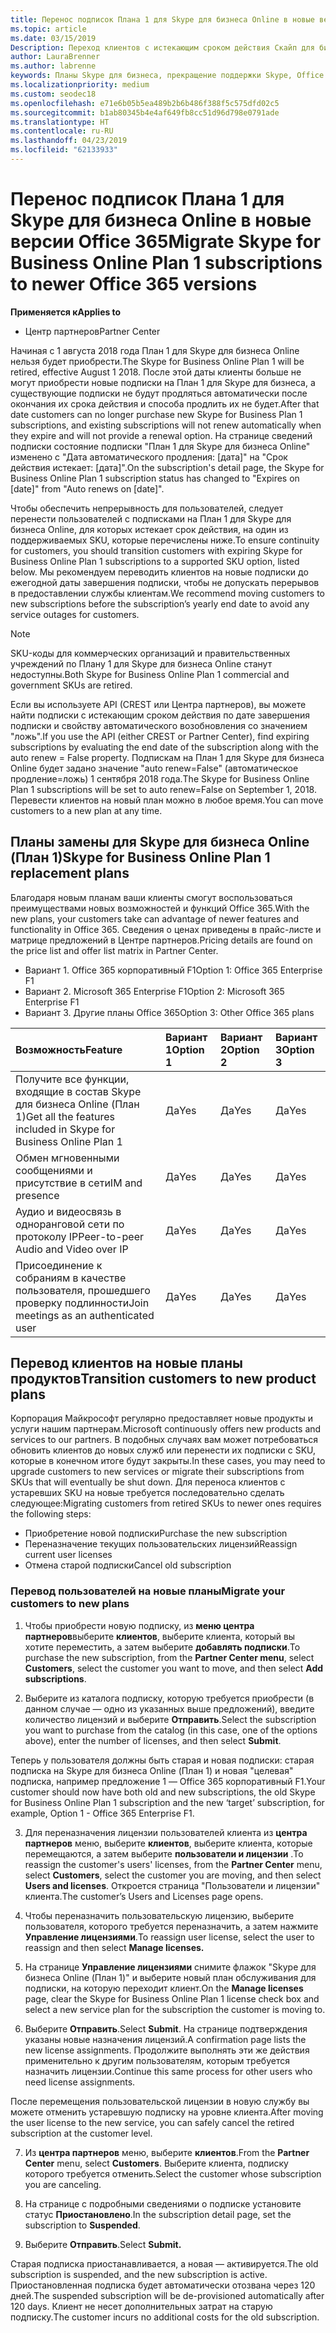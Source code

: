 ```yaml
---
title: Перенос подписок Плана 1 для Skype для бизнеса Online в новые версии Office 365 | Центр партнеров
ms.topic: article
ms.date: 03/15/2019
Description: Переход клиентов с истекающим сроком действия Скайп для бизнеса Online план 1 подписок на поддерживаемый параметр SKU. Мы рекомендуем перейти клиентов на новые подписки до окончания годовой подписки.
author: LauraBrenner
ms.author: labrenne
keywords: Планы Skype для бизнеса, прекращение поддержки Skype, Office 365
ms.localizationpriority: medium
ms.custom: seodec18
ms.openlocfilehash: e71e6b05b5ea489b2b6b486f388f5c575dfd02c5
ms.sourcegitcommit: b1ab80345b4e4af649fb8cc51d96d798e0791ade
ms.translationtype: HT
ms.contentlocale: ru-RU
ms.lasthandoff: 04/23/2019
ms.locfileid: "62133933"
---
```

# <a name="migrate-skype-for-business-online-plan-1-subscriptions-to-newer-office-365-versions"></a><span data-ttu-id="3318f-105">Перенос подписок Плана 1 для Skype для бизнеса Online в новые версии Office 365</span><span class="sxs-lookup"><span data-stu-id="3318f-105">Migrate Skype for Business Online Plan 1 subscriptions to newer Office 365 versions</span></span>

<span data-ttu-id="3318f-106">**Применяется к**</span><span class="sxs-lookup"><span data-stu-id="3318f-106">**Applies to**</span></span>

- <span data-ttu-id="3318f-107">Центр партнеров</span><span class="sxs-lookup"><span data-stu-id="3318f-107">Partner Center</span></span>

<span data-ttu-id="3318f-108">Начиная с 1 августа 2018 года План 1 для Skype для бизнеса Online нельзя будет приобрести.</span><span class="sxs-lookup"><span data-stu-id="3318f-108">The Skype for Business Online Plan 1 will be retired, effective August 1 2018.</span></span> <span data-ttu-id="3318f-109">После этой даты клиенты больше не могут приобрести новые подписки на План 1 для Skype для бизнеса, а существующие подписки не будут продляться автоматически после окончания их срока действия и способа продлить их не будет.</span><span class="sxs-lookup"><span data-stu-id="3318f-109">After that date customers can no longer purchase new Skype for Business Plan 1 subscriptions, and existing subscriptions will not renew automatically when they expire and will not provide a renewal option.</span></span> <span data-ttu-id="3318f-110">На странице сведений подписки состояние подписки "План 1 для Skype для бизнеса Online" изменено с "Дата автоматического продления: [дата]" на "Срок действия истекает: [дата]".</span><span class="sxs-lookup"><span data-stu-id="3318f-110">On the subscription's detail page, the Skype for Business Online Plan 1 subscription status has changed to "Expires on [date]" from "Auto renews on [date]".</span></span>  

<span data-ttu-id="3318f-111">Чтобы обеспечить непрерывность для пользователей, следует перенести пользователей с подписками на План 1 для Skype для бизнеса Online, для которых истекает срок действия, на один из поддерживаемых SKU, которые перечислены ниже.</span><span class="sxs-lookup"><span data-stu-id="3318f-111">To ensure continuity for customers, you should transition customers with expiring Skype for Business Online Plan 1 subscriptions to a supported SKU option, listed below.</span></span> <span data-ttu-id="3318f-112">Мы рекомендуем переводить клиентов на новые подписки до ежегодной даты завершения подписки, чтобы не допускать перерывов в предоставлении службы клиентам.</span><span class="sxs-lookup"><span data-stu-id="3318f-112">We recommend moving customers to new subscriptions before the subscription’s yearly end date to avoid any service outages for customers.</span></span> 

>[!NOTE]
><span data-ttu-id="3318f-113">SKU-коды для коммерческих организаций и правительственных учреждений по Плану 1 для Skype для бизнеса Online станут недоступны.</span><span class="sxs-lookup"><span data-stu-id="3318f-113">Both Skype for Business Online Plan 1 commercial and government SKUs are retired.</span></span>

<span data-ttu-id="3318f-114">Если вы используете API (CREST или Центра партнеров), вы можете найти подписки с истекающим сроком действия по дате завершения подписки и свойству автоматического возобновления со значением "ложь".</span><span class="sxs-lookup"><span data-stu-id="3318f-114">If you use the API (either CREST or Partner Center), find expiring subscriptions by evaluating the end date of the subscription along with the auto renew = False property.</span></span> <span data-ttu-id="3318f-115">Подпискам на План 1 для Skype для бизнеса Online будет задано значение "auto renew=False" (автоматическое продление=ложь) 1 сентября 2018 года.</span><span class="sxs-lookup"><span data-stu-id="3318f-115">The Skype for Business Online Plan 1 subscriptions will be set to auto renew=False on September 1, 2018.</span></span> <span data-ttu-id="3318f-116">Перевести клиентов на новый план можно в любое время.</span><span class="sxs-lookup"><span data-stu-id="3318f-116">You can move customers to a new plan at any time.</span></span> 

## <a name="skype-for-business-online-plan-1-replacement-plans"></a><span data-ttu-id="3318f-117">Планы замены для Skype для бизнеса Online (План 1)</span><span class="sxs-lookup"><span data-stu-id="3318f-117">Skype for Business Online Plan 1 replacement plans</span></span>

<span data-ttu-id="3318f-118">Благодаря новым планам ваши клиенты смогут воспользоваться преимуществами новых возможностей и функций Office 365.</span><span class="sxs-lookup"><span data-stu-id="3318f-118">With the new plans, your customers take can advantage of newer features and functionality in Office 365.</span></span> <span data-ttu-id="3318f-119">Сведения о ценах приведены в прайс-листе и матрице предложений в Центре партнеров.</span><span class="sxs-lookup"><span data-stu-id="3318f-119">Pricing details are found on the price list and offer list matrix in Partner Center.</span></span> 

- <span data-ttu-id="3318f-120">Вариант 1. Office 365 корпоративный F1</span><span class="sxs-lookup"><span data-stu-id="3318f-120">Option 1: Office 365 Enterprise F1</span></span>
- <span data-ttu-id="3318f-121">Вариант 2. Microsoft 365 Enterprise F1</span><span class="sxs-lookup"><span data-stu-id="3318f-121">Option 2: Microsoft 365 Enterprise F1</span></span>
- <span data-ttu-id="3318f-122">Вариант 3. Другие планы Office 365</span><span class="sxs-lookup"><span data-stu-id="3318f-122">Option 3: Other Office 365 plans</span></span>

|<span data-ttu-id="3318f-123">**Возможность**</span><span class="sxs-lookup"><span data-stu-id="3318f-123">**Feature**</span></span>    |<span data-ttu-id="3318f-124">**Вариант 1**</span><span class="sxs-lookup"><span data-stu-id="3318f-124">**Option 1**</span></span>   |<span data-ttu-id="3318f-125">**Вариант 2**</span><span class="sxs-lookup"><span data-stu-id="3318f-125">**Option 2**</span></span>   |<span data-ttu-id="3318f-126">**Вариант 3**</span><span class="sxs-lookup"><span data-stu-id="3318f-126">**Option 3**</span></span>   |
|:-----------------|:-----------------|:-------------|:------------|
|<span data-ttu-id="3318f-127">Получите все функции, входящие в состав Skype для бизнеса Online (План 1)</span><span class="sxs-lookup"><span data-stu-id="3318f-127">Get all the features included in Skype for Business Online Plan 1</span></span>|<span data-ttu-id="3318f-128">Да</span><span class="sxs-lookup"><span data-stu-id="3318f-128">Yes</span></span>   |<span data-ttu-id="3318f-129">Да</span><span class="sxs-lookup"><span data-stu-id="3318f-129">Yes</span></span>   |<span data-ttu-id="3318f-130">Да</span><span class="sxs-lookup"><span data-stu-id="3318f-130">Yes</span></span>   |
|<span data-ttu-id="3318f-131">Обмен мгновенными сообщениями и присутствие в сети</span><span class="sxs-lookup"><span data-stu-id="3318f-131">IM and presence</span></span> |<span data-ttu-id="3318f-132">Да</span><span class="sxs-lookup"><span data-stu-id="3318f-132">Yes</span></span>   |<span data-ttu-id="3318f-133">Да</span><span class="sxs-lookup"><span data-stu-id="3318f-133">Yes</span></span>   |<span data-ttu-id="3318f-134">Да</span><span class="sxs-lookup"><span data-stu-id="3318f-134">Yes</span></span>   |
|<span data-ttu-id="3318f-135">Аудио и видеосвязь в одноранговой сети по протоколу IP</span><span class="sxs-lookup"><span data-stu-id="3318f-135">Peer-to-peer Audio and Video over IP</span></span>|<span data-ttu-id="3318f-136">Да</span><span class="sxs-lookup"><span data-stu-id="3318f-136">Yes</span></span>   |<span data-ttu-id="3318f-137">Да</span><span class="sxs-lookup"><span data-stu-id="3318f-137">Yes</span></span>   |<span data-ttu-id="3318f-138">Да</span><span class="sxs-lookup"><span data-stu-id="3318f-138">Yes</span></span>   
|<span data-ttu-id="3318f-139">Присоединение к собраниям в качестве пользователя, прошедшего проверку подлинности</span><span class="sxs-lookup"><span data-stu-id="3318f-139">Join meetings as an authenticated user</span></span>| <span data-ttu-id="3318f-140">Да</span><span class="sxs-lookup"><span data-stu-id="3318f-140">Yes</span></span>   |<span data-ttu-id="3318f-141">Да</span><span class="sxs-lookup"><span data-stu-id="3318f-141">Yes</span></span>   |<span data-ttu-id="3318f-142">Да</span><span class="sxs-lookup"><span data-stu-id="3318f-142">Yes</span></span>   |

## <a name="transition-customers-to-new-product-plans"></a><span data-ttu-id="3318f-143">Перевод клиентов на новые планы продуктов</span><span class="sxs-lookup"><span data-stu-id="3318f-143">Transition customers to new product plans</span></span>

<span data-ttu-id="3318f-144">Корпорация Майкрософт регулярно предоставляет новые продукты и услуги нашим партнерам.</span><span class="sxs-lookup"><span data-stu-id="3318f-144">Microsoft continuously offers new products and services to our partners.</span></span> <span data-ttu-id="3318f-145">В подобных случаях вам может потребоваться обновить клиентов до новых служб или перенести их подписки с SKU, которые в конечном итоге будут закрыты.</span><span class="sxs-lookup"><span data-stu-id="3318f-145">In these cases, you may need to upgrade customers to new services or migrate their subscriptions from SKUs that will eventually be shut down.</span></span> <span data-ttu-id="3318f-146">Для переноса клиентов с устаревших SKU на новые требуется последовательно сделать следующее:</span><span class="sxs-lookup"><span data-stu-id="3318f-146">Migrating customers from retired SKUs to newer ones requires the following steps:</span></span>

- <span data-ttu-id="3318f-147">Приобретение новой подписки</span><span class="sxs-lookup"><span data-stu-id="3318f-147">Purchase the new subscription</span></span>
- <span data-ttu-id="3318f-148">Переназначение текущих пользовательских лицензий</span><span class="sxs-lookup"><span data-stu-id="3318f-148">Reassign current user licenses</span></span>
- <span data-ttu-id="3318f-149">Отмена старой подписки</span><span class="sxs-lookup"><span data-stu-id="3318f-149">Cancel old subscription</span></span>

### <a name="migrate-your-customers-to-new-plans"></a><span data-ttu-id="3318f-150">Перевод пользователей на новые планы</span><span class="sxs-lookup"><span data-stu-id="3318f-150">Migrate your customers to new plans</span></span>

1. <span data-ttu-id="3318f-151">Чтобы приобрести новую подписку, из **меню центра партнеров**выберите **клиентов**, выберите клиента, который вы хотите переместить, а затем выберите **добавлять подписки**.</span><span class="sxs-lookup"><span data-stu-id="3318f-151">To purchase the new subscription, from the **Partner Center menu**, select **Customers**, select the customer you want to move, and then select **Add subscriptions**.</span></span>

2. <span data-ttu-id="3318f-152">Выберите из каталога подписку, которую требуется приобрести (в данном случае — одно из указанных выше предложений), введите количество лицензий и выберите **Отправить**.</span><span class="sxs-lookup"><span data-stu-id="3318f-152">Select the subscription you want to purchase from the catalog (in this case, one of the options above), enter the number of licenses, and then select **Submit**.</span></span> 

<span data-ttu-id="3318f-153">Теперь у пользователя должны быть старая и новая подписки: старая подписка на Skype для бизнеса Online (План 1) и новая "целевая" подписка, например предложение 1 — Office 365 корпоративный F1.</span><span class="sxs-lookup"><span data-stu-id="3318f-153">Your customer should now have both old and new subscriptions, the old Skype for Business Online Plan 1  subscription and the new ‘target’ subscription, for example, Option 1 - Office 365 Enterprise F1.</span></span>

3. <span data-ttu-id="3318f-154">Для переназначения лицензии пользователей клиента из **центра партнеров** меню, выберите **клиентов**, выберите клиента, которые перемещаются, а затем выберите **пользователи и лицензии** .</span><span class="sxs-lookup"><span data-stu-id="3318f-154">To reassign the customer's users' licenses, from the **Partner Center** menu, select **Customers**, select the customer you are moving, and then select **Users and licenses**.</span></span> <span data-ttu-id="3318f-155">Откроется страница "Пользователи и лицензии" клиента.</span><span class="sxs-lookup"><span data-stu-id="3318f-155">The customer’s Users and Licenses page opens.</span></span>

4. <span data-ttu-id="3318f-156">Чтобы переназначить пользовательскую лицензию, выберите пользователя, которого требуется переназначить, а затем нажмите **Управление лицензиями**.</span><span class="sxs-lookup"><span data-stu-id="3318f-156">To reassign user license, select the user to reassign and then select **Manage licenses.**</span></span>

5. <span data-ttu-id="3318f-157">На странице **Управление лицензиями** снимите флажок "Skype для бизнеса Online (План 1)" и выберите новый план обслуживания для подписки, на которую переходит клиент.</span><span class="sxs-lookup"><span data-stu-id="3318f-157">On the **Manage licenses** page, clear the Skype for Business Online Plan 1 license check box and select a new service plan for the subscription the customer is moving to.</span></span>

6. <span data-ttu-id="3318f-158">Выберите **Отправить**.</span><span class="sxs-lookup"><span data-stu-id="3318f-158">Select **Submit**.</span></span> <span data-ttu-id="3318f-159">На странице подтверждения указаны новые назначения лицензий.</span><span class="sxs-lookup"><span data-stu-id="3318f-159">A confirmation page lists the new license assignments.</span></span> <span data-ttu-id="3318f-160">Продолжите выполнять эти же действия применительно к другим пользователям, которым требуется назначить лицензии.</span><span class="sxs-lookup"><span data-stu-id="3318f-160">Continue this same process for other users who need license assignments.</span></span>

<span data-ttu-id="3318f-161">После перемещения пользовательской лицензии в новую службу вы можете отменить устаревшую подписку на уровне клиента.</span><span class="sxs-lookup"><span data-stu-id="3318f-161">After moving the user license to the new service, you can safely cancel the retired subscription at the customer level.</span></span>

7. <span data-ttu-id="3318f-162">Из **центра партнеров** меню, выберите **клиентов**.</span><span class="sxs-lookup"><span data-stu-id="3318f-162">From the **Partner Center** menu, select **Customers**.</span></span> <span data-ttu-id="3318f-163">Выберите клиента, подписку которого требуется отменить.</span><span class="sxs-lookup"><span data-stu-id="3318f-163">Select the customer whose subscription you are canceling.</span></span>

8. <span data-ttu-id="3318f-164">На странице с подробными сведениями о подписке установите статус **Приостановлено**.</span><span class="sxs-lookup"><span data-stu-id="3318f-164">In the subscription detail page, set the subscription to **Suspended**.</span></span>

9. <span data-ttu-id="3318f-165">Выберите **Отправить**.</span><span class="sxs-lookup"><span data-stu-id="3318f-165">Select **Submit.**</span></span>

<span data-ttu-id="3318f-166">Старая подписка приостанавливается, а новая — активируется.</span><span class="sxs-lookup"><span data-stu-id="3318f-166">The old subscription is suspended, and the new subscription is active.</span></span> <span data-ttu-id="3318f-167">Приостановленная подписка будет автоматически отозвана через 120 дней.</span><span class="sxs-lookup"><span data-stu-id="3318f-167">The suspended subscription will be de-provisioned automatically after 120 days.</span></span> <span data-ttu-id="3318f-168">Клиент не несет дополнительных затрат на старую подписку.</span><span class="sxs-lookup"><span data-stu-id="3318f-168">The customer incurs no additional costs for the old subscription.</span></span>

